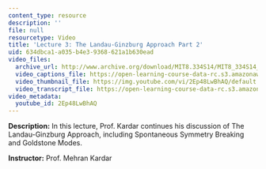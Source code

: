 ```yaml
---
content_type: resource
description: ''
file: null
resourcetype: Video
title: 'Lecture 3: The Landau-Ginzburg Approach Part 2'
uid: 634dbca1-a035-b4e3-9368-621a1b630ead
video_files:
  archive_url: http://www.archive.org/download/MIT8.334S14/MIT8_334S14_lec03_300k.mp4
  video_captions_file: https://open-learning-course-data-rc.s3.amazonaws.com/8-334-statistical-mechanics-ii-statistical-physics-of-fields-spring-2014/f0c27aeb991b533e96ff62094576d9c4_2Ep48LwBhAQ.vtt
  video_thumbnail_file: https://img.youtube.com/vi/2Ep48LwBhAQ/default.jpg
  video_transcript_file: https://open-learning-course-data-rc.s3.amazonaws.com/8-334-statistical-mechanics-ii-statistical-physics-of-fields-spring-2014/8221319fddacc25d0326922a999d7892_2Ep48LwBhAQ.pdf
video_metadata:
  youtube_id: 2Ep48LwBhAQ
---
```


**Description:** In this lecture, Prof. Kardar continues his discussion of The Landau-Ginzburg Approach, including Spontaneous Symmetry Breaking and Goldstone Modes.

**Instructor:** Prof. Mehran Kardar